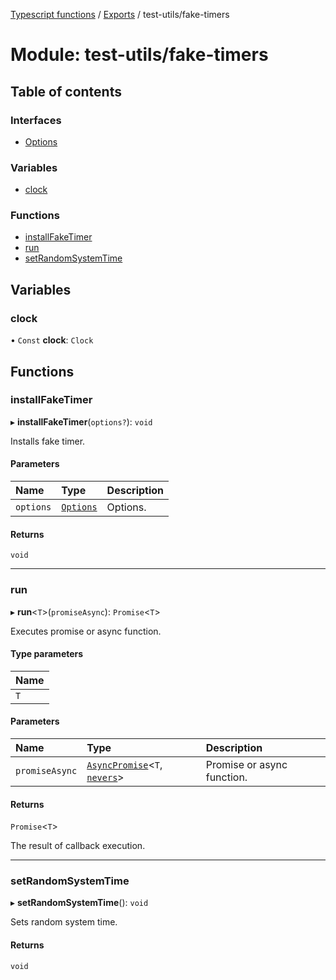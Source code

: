 [Typescript functions](../index.md) / [Exports](../modules.md) / test-utils/fake-timers

# Module: test-utils/fake-timers

## Table of contents

### Interfaces

- [Options](../interfaces/test_utils_fake_timers.Options.md)

### Variables

- [clock](test_utils_fake_timers.md#clock)

### Functions

- [installFakeTimer](test_utils_fake_timers.md#installfaketimer)
- [run](test_utils_fake_timers.md#run)
- [setRandomSystemTime](test_utils_fake_timers.md#setrandomsystemtime)

## Variables

### clock

• `Const` **clock**: `Clock`

## Functions

### installFakeTimer

▸ **installFakeTimer**(`options?`): `void`

Installs fake timer.

#### Parameters

| Name | Type | Description |
| :------ | :------ | :------ |
| `options` | [`Options`](../interfaces/test_utils_fake_timers.Options.md) | Options. |

#### Returns

`void`

___

### run

▸ **run**<`T`\>(`promiseAsync`): `Promise`<`T`\>

Executes promise or async function.

#### Type parameters

| Name |
| :------ |
| `T` |

#### Parameters

| Name | Type | Description |
| :------ | :------ | :------ |
| `promiseAsync` | [`AsyncPromise`](types_function.md#asyncpromise)<`T`, [`nevers`](types_core.md#nevers)\> | Promise or async function. |

#### Returns

`Promise`<`T`\>

The result of callback execution.

___

### setRandomSystemTime

▸ **setRandomSystemTime**(): `void`

Sets random system time.

#### Returns

`void`
